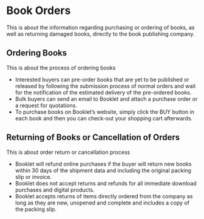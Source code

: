 # Book Orders

This is about the information regarding purchasing or ordering of books, as well as returning damaged books, directly to the book publishing company.

## Ordering Books

This is about the process of ordering books

- Interested buyers can pre-order books that are yet to be published or released by following the submission process of normal orders and wait for the notification of the estimated delivery of the pre-ordered books.
- Bulk buyers can send an email to Booklet and attach a purchase order or a request for quotations.
- To purchase books on Booklet’s website, simply click the BUY button in each book and then you can check-out your shopping cart afterwards.

## Returning of Books or Cancellation of Orders

This is about order return or cancellation process

- Booklet will refund online purchases if the buyer will return new books within 30 days of the shipment data and including the original packing slip or invoice.
- Booklet does not accept returns and refunds for all immediate download purchases and digital products.
- Booklet accepts returns of items directly ordered from the company as long as they are new, unopened and complete and includes a copy of the packing slip.